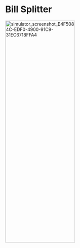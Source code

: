 # Bill Splitter
<img width="220" height="700" alt="simulator_screenshot_E4F5084C-EDF0-4900-91C9-31EC6718FFA4" src="https://github.com/user-attachments/assets/37f11db0-c066-4d4f-9c3f-4972d81373a7" />

